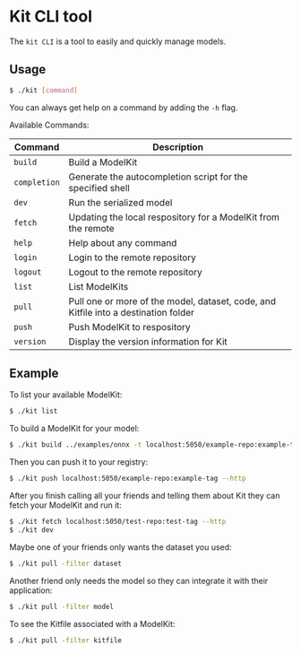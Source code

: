 # Kit CLI tool

The `kit CLI` is a tool to easily and quickly manage models.

## Usage

```sh
$ ./kit [command]
```

You can always get help on a command by adding the `-h` flag.

Available Commands:

| Command |	Description |
| ---- | --- |
| `build` | Build a ModelKit |
| `completion` | Generate the autocompletion script for the specified shell |
| `dev` | Run the serialized model | <!-- starts a server on a given port and drops the model in there for inference -->
| `fetch` | Updating the local respository for a ModelKit from the remote |
| `help` | Help about any command |
| `login` | Login to the remote repository |
| `logout` | Logout to the remote repository |
| `list` | List ModelKits |
| `pull` | Pull one or more of the model, dataset, code, and Kitfile into a destination folder |
| `push` | Push ModelKit to respository |
| `version` | Display the version information for Kit |

## Example

To list your available ModelKit:

```sh
$ ./kit list
```

To build a ModelKit for your model:

```sh
$ ./kit build ../examples/onnx -t localhost:5050/example-repo:example-tag"
```

Then you can push it to your registry:

```sh
$ ./kit push localhost:5050/example-repo:example-tag --http
```

After you finish calling all your friends and telling them about Kit they can fetch your ModelKit and run it:

```sh
$ ./kit fetch localhost:5050/test-repo:test-tag --http
$ ./kit dev
```

Maybe one of your friends only wants the dataset you used:

```sh
$ ./kit pull -filter dataset
```

Another friend only needs the model so they can integrate it with their application:

```sh
$ ./kit pull -filter model
```

To see the Kitfile associated with a ModelKit:

```sh
$ ./kit pull -filter kitfile
```
